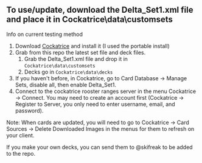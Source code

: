 ## To use/update, download the Delta_Set1.xml file and place it in Cockatrice\data\customsets

Info on current testing method
1. Download [Cockatrice](https://cockatrice.github.io/) and install it (I used the portable install)
2. Grab from this repo the latest set file and deck files.
	1. Grab the Delta_Set1.xml file and drop it in `Cockatrice\data\customsets` 
	2. Decks go in `Cockatrice\data\decks` 
3. If you haven't before, in Cockatrice, go to Card Database -> Manage Sets, disable all, then enable Delta_Set1.
4. Connect to the cockatrice rooster ranges server in the menu Cockatrice -> Connect. You may need to create an account first (Cockatrice -> Register to Server, you only need to enter username, email, and password).

Note: When cards are updated, you will need to go to Cockatrice -> Card Sources -> Delete Downloaded Images in the menus for them to refresh on your client.

If you make your own decks, you can send them to @skifreak to be added to the repo.